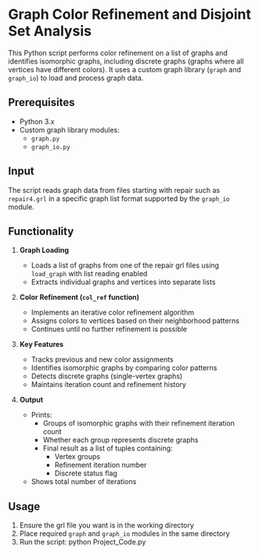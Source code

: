 # Graph Color Refinement and Disjoint Set Analysis

This Python script performs color refinement on a list of graphs and identifies isomorphic graphs, including discrete graphs (graphs where all vertices have different colors). It uses a custom graph library (`graph` and `graph_io`) to load and process graph data.

## Prerequisites

- Python 3.x
- Custom graph library modules:
  - `graph.py`
  - `graph_io.py`

## Input

The script reads graph data from files starting with repair such as `repair4.grl` in a specific graph list format supported by the `graph_io` module.

## Functionality

1. **Graph Loading**
   - Loads a list of graphs from one of the repair grl files using `load_graph` with list reading enabled
   - Extracts individual graphs and vertices into separate lists

2. **Color Refinement (`col_ref` function)**
   - Implements an iterative color refinement algorithm
   - Assigns colors to vertices based on their neighborhood patterns
   - Continues until no further refinement is possible

3. **Key Features**
   - Tracks previous and new color assignments
   - Identifies isomorphic graphs by comparing color patterns
   - Detects discrete graphs (single-vertex graphs)
   - Maintains iteration count and refinement history

4. **Output**
   - Prints:
     - Groups of isomorphic graphs with their refinement iteration count
     - Whether each group represents discrete graphs
     - Final result as a list of tuples containing:
       - Vertex groups
       - Refinement iteration number
       - Discrete status flag
   - Shows total number of iterations

## Usage

1. Ensure the grl file you want is in the working directory
2. Place required `graph` and `graph_io` modules in the same directory
3. Run the script:
python Project_Code.py